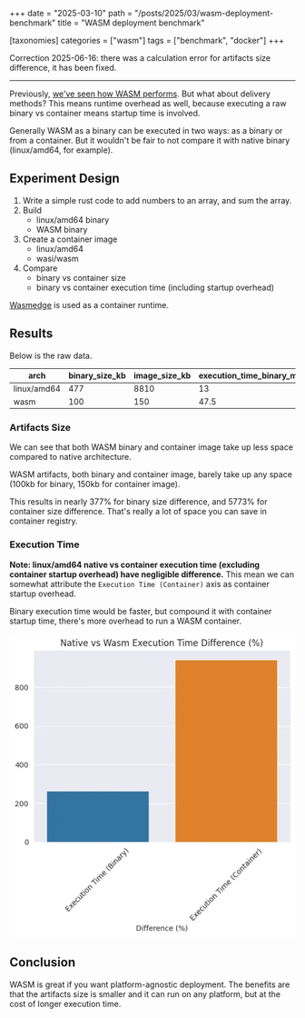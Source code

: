 +++
date = "2025-03-10"
path = "/posts/2025/03/wasm-deployment-benchmark"
title = "WASM deployment benchmark"

[taxonomies]
categories = ["wasm"]
tags = ["benchmark", "docker"]
+++


Correction 2025-06-16: there was a calculation error for artifacts size difference, it has been fixed.

---

Previously, [we've seen how WASM performs](https://karnwong.me/posts/2024/12/native-implementation-vs-wasm-for-go-python-and-rust-benchmark/).
But what about delivery methods? This means runtime overhead as well, because executing a raw binary vs container means
startup time is involved.

Generally WASM as a binary can be executed in two ways: as a binary or from a container. But it wouldn't be fair to not
compare it with native binary (linux/amd64, for example).

## Experiment Design

1. Write a simple rust code to add numbers to an array, and sum the array.
2. Build
    - linux/amd64 binary
    - WASM binary
3. Create a container image
    - linux/amd64
    - wasi/wasm
4. Compare
    - binary vs container size
    - binary vs container execution time (including startup overhead)

[Wasmedge](https://wasmedge.org/docs/develop/deploy/cri-runtime/containerd) is used as a container runtime.

## Results

Below is the raw data.

| arch        | binary_size_kb | image_size_kb | execution_time_binary_ms | execution_time_container_ms |
|-------------|----------------|---------------|--------------------------|-----------------------------|
| linux/amd64 | 477            | 8810          | 13                       | 338.5                       |
| wasm        | 100            | 150           | 47.5                     | 3531                        |

### Artifacts Size

We can see that both WASM binary and container image take up less space compared to native architecture.

WASM artifacts, both binary and container image, barely take up any space (100kb for binary, 150kb for container image).

This results in nearly 377% for binary size difference, and 5773% for container size difference. That's really a lot of
space you can save in container registry.

### Execution Time

**Note: linux/amd64 native vs container execution time (excluding container startup overhead) have negligible
difference.** This mean we can somewhat attribute the `Execution Time (Container)` axis as container startup overhead.

Binary execution time would be faster, but compound it with container startup time, there's more overhead to run a WASM
container.

![execution time](images/execution-time.webp)

## Conclusion

WASM is great if you want platform-agnostic deployment. The benefits are that the artifacts size is smaller and it can
run on any platform, but at the cost of longer execution time.
